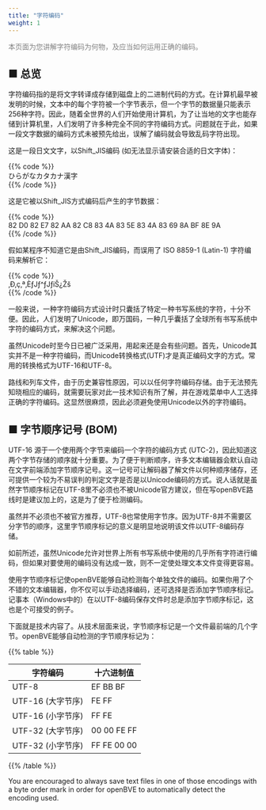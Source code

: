 ```yaml
---
title: "字符编码"
weight: 1
---
```


<font color="Gray">本页面为您讲解字符编码为何物，及应当如何运用正确的编码。</font>

■ 总览
------

字符编码指的是将文字转译成存储到磁盘上的二进制代码的方式。在计算机最早被发明的时候，文本中的每个字符被一个字节表示，但一个字节的数据量只能表示256种字符。因此，随着全世界的人们开始使用计算机，为了让当地的文字也能存储到计算机里，人们发明了许多种完全不同的字符编码方式。问题就在于此，如果一段文字数据的编码方式未被预先给出，误解了编码就会导致乱码字符出现。

这是一段日文文字，以Shift_JIS编码 (如无法显示请安装合适的日文字体)：

{{% code %}}  
ひらがなカタカナ漢字  
{{% /code %}}

这是它被以Shift_JIS方式编码后产生的字节数据：

{{% code %}}  
82 D0 82 E7 82 AA 82 C8 83 4A 83 5E 83 4A 83 69 8A BF 8E 9A  
{{% /code %}}

假如某程序不知道它是由Shift_JIS编码，而误用了 ISO 8859-1 (Latin-1) 字符编码来解析它：

{{% code %}}  
‚Ð‚ç‚ª‚ÈƒJƒ^ƒJƒiŠ¿Žš  
{{% /code %}}

一般来说，一种字符编码方式设计时只囊括了特定一种书写系统的字符，十分不便。因此，人们发明了Unicode，即万国码，一种几乎囊括了全球所有书写系统中字符的编码方式，来解决这个问题。

虽然Unicode时至今日已被广泛采用，用起来还是会有些问题。首先，Unicode其实并不是一种字符编码，而Unicode转换格式(UTF)才是真正编码文字的方式。常用的转换格式为UTF-16和UTF-8。

路线和列车文件，由于历史兼容性原因，可以以任何字符编码存储。由于无法预先知晓相应的编码，就需要玩家对此一技术知识有所了解，并在游戏菜单中人工选择正确的字符编码。这显然很麻烦，因此必须避免使用Unicode以外的字符编码。

## ■ 字节顺序记号 (BOM)

UTF-16 源于一个使用两个字节来编码一个字符的编码方式 (UTC-2)，因此知道这两个字节存储的顺序就十分重要。为了便于判断顺序，许多文本编辑器会默认自动在文字前端添加字节顺序记号。这一记号可让解码器了解文件以何种顺序储存，还可提供一个较为不易误判的判定文字是否是以Unicode编码的方式。说人话就是虽然字节顺序标记在UTF-8里不必须也不被Unicode官方建议，但在写openBVE路线时是建议加上的，这是为了便于检测编码。

虽然并不必须也不被官方推荐，UTF-8也常使用字节序。因为UTF-8并不需要区分字节的顺序，这里字节顺序标记的意义是明显地说明该文件以UTF-8编码存储。

如前所述，虽然Unicode允许对世界上所有书写系统中使用的几乎所有字符进行编码，但如果对要使用的编码没有达成一致，则不一定使处理文本文件变得更容易。

使用字节顺序标记使openBVE能够自动检测每个单独文件的编码。如果你用了个不错的文本编辑器，你不仅可以手动选择编码，还可选择是否添加字节顺序标记。记事本（Windows中的）在以UTF-8编码保存文件时总是添加字节顺序标记，这也是个可接受的例子。

下面就是技术内容了。从技术层面来说，字节顺序标记是一个文件最前端的几个字节。openBVE能够自动检测的字节顺序标记为：

{{% table %}}

| 字符编码               | 十六进制值 |
| ---------------------- | -------------------------- |
| UTF-8                  | EF BB BF                   |
| UTF-16 (大字节序)    | FE FF                      |
| UTF-16 (小字节序) | FF FE                      |
| UTF-32 (大字节序)    | 00 00 FE FF                |
| UTF-32 (小字节序) | FF FE 00 00                |

{{% /table %}}

You are encouraged to always save text files in one of those encodings with a byte order mark in order for openBVE to automatically detect the encoding used.